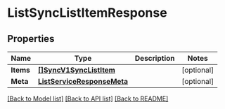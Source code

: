# ListSyncListItemResponse

## Properties

Name | Type | Description | Notes
------------ | ------------- | ------------- | -------------
**Items** | [**[]SyncV1SyncListItem**](SyncV1SyncListItem.md) |  |[optional] 
**Meta** | [**ListServiceResponseMeta**](ListServiceResponseMeta.md) |  |[optional] 

[[Back to Model list]](../README.md#documentation-for-models) [[Back to API list]](../README.md#documentation-for-api-endpoints) [[Back to README]](../README.md)


